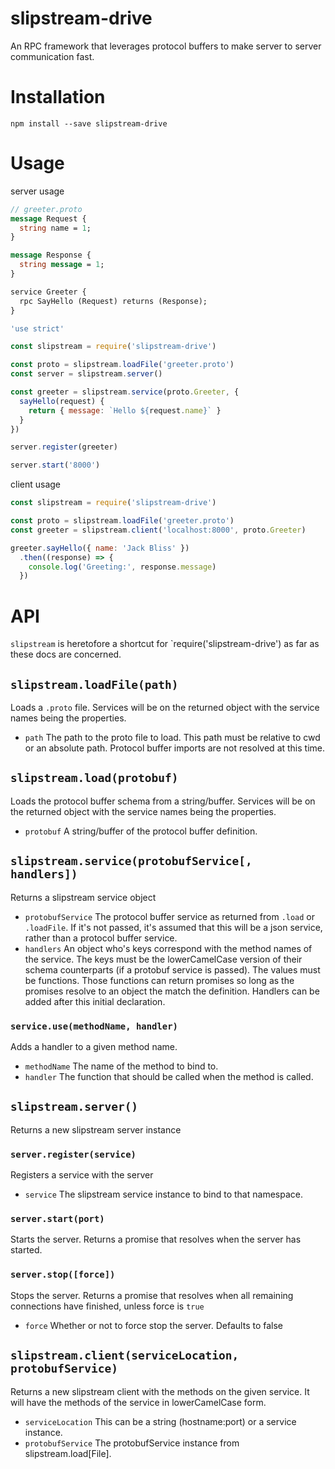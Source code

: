 # slipstream-drive

An RPC framework that leverages protocol buffers to make server to server
communication fast.

# Installation

```
npm install --save slipstream-drive
```

# Usage

server usage

```proto
// greeter.proto
message Request {
  string name = 1;
}

message Response {
  string message = 1;
}

service Greeter {
  rpc SayHello (Request) returns (Response);
}
```

```js
'use strict'

const slipstream = require('slipstream-drive')

const proto = slipstream.loadFile('greeter.proto')
const server = slipstream.server()

const greeter = slipstream.service(proto.Greeter, {
  sayHello(request) {
    return { message: `Hello ${request.name}` }
  }
})

server.register(greeter)

server.start('8000')
```

client usage

```js
const slipstream = require('slipstream-drive')

const proto = slipstream.loadFile('greeter.proto')
const greeter = slipstream.client('localhost:8000', proto.Greeter)

greeter.sayHello({ name: 'Jack Bliss' })
  .then((response) => {
    console.log('Greeting:', response.message)
  })
```

# API

`slipstream` is heretofore a shortcut for `require('slipstream-drive') as far as
these docs are concerned.

## `slipstream.loadFile(path)`

Loads a `.proto` file. Services will be on the returned object with the service
names being the properties.

- `path` The path to the proto file to load. This path must be relative to cwd
  or an absolute path. Protocol buffer imports are not resolved at this time.

## `slipstream.load(protobuf)`

Loads the protocol buffer schema from a string/buffer. Services will be on the
returned object with the service names being the properties.

- `protobuf` A string/buffer of the protocol buffer definition.

## `slipstream.service(protobufService[, handlers])`

Returns a slipstream service object

- `protobufService` The protocol buffer service as returned from `.load` or
  `.loadFile`. If it's not passed, it's assumed that this will be a json
  service, rather than a protocol buffer service.
- `handlers` An object who's keys correspond with the method names of the
  service. The keys must be the lowerCamelCase version of their schema
  counterparts (if a protobuf service is passed). The values must be functions.
  Those functions can return promises so long as the promises resolve to an
  object the match the definition. Handlers can be added after this initial
  declaration.

### `service.use(methodName, handler)`

Adds a handler to a given method name.

- `methodName` The name of the method to bind to.
- `handler` The function that should be called when the method is called.

## `slipstream.server()`

Returns a new slipstream server instance

### `server.register(service)`

Registers a service with the server

- `service` The slipstream service instance to bind to that namespace.

### `server.start(port)`

Starts the server. Returns a promise that resolves when the server has started.

### `server.stop([force])`

Stops the server. Returns a promise that resolves when all remaining connections
have finished, unless force is `true`

- `force` Whether or not to force stop the server. Defaults to false

## `slipstream.client(serviceLocation, protobufService)`

Returns a new slipstream client with the methods on the given service. It will
have the methods of the service in lowerCamelCase form.

- `serviceLocation` This can be a string (hostname:port) or a service instance.
- `protobufService` The protobufService instance from slipstream.load[File].
